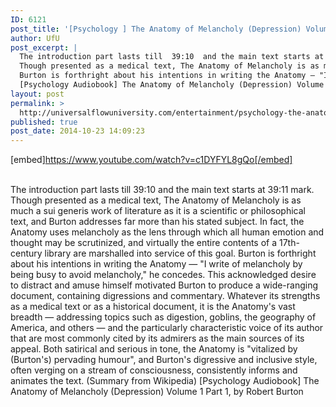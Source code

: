 ```yaml
---
ID: 6121
post_title: '[Psychology ] The Anatomy of Melancholy (Depression) Volume 1 Part 1,  by Robert Burton'
author: UfU
post_excerpt: |
  The introduction part lasts till  39:10  and the main text starts at 39:11   mark.
  Though presented as a medical text, The Anatomy of Melancholy is as much a sui generis work of literature as it is a scientific or philosophical text, and Burton addresses far more than his stated subject. In fact, the Anatomy uses melancholy as the lens through which all human emotion and thought may be scrutinized, and virtually the entire contents of a 17th-century library are marshalled into service of this goal.
  Burton is forthright about his intentions in writing the Anatomy — "I write of melancholy by being busy to avoid melancholy," he concedes. This acknowledged desire to distract and amuse himself motivated Burton to produce a wide-ranging document, containing digressions and commentary. Whatever its strengths as a medical text or as a historical document, it is the Anatomy's vast breadth — addressing topics such as digestion, goblins, the geography of America, and others — and the particularly characteristic voice of its author that are most commonly cited by its admirers as the main sources of its appeal. Both satirical and serious in tone, the Anatomy is "vitalized by (Burton's) pervading humour", and Burton's digressive and inclusive style, often verging on a stream of consciousness, consistently informs and animates the text. (Summary from Wikipedia)
  [Psychology Audiobook] The Anatomy of Melancholy (Depression) Volume 1 Part 1,  by Robert Burton
layout: post
permalink: >
  http://universalflowuniversity.com/entertainment/psychology-the-anatomy-of-melancholy-depression-volume-1-part-1-by-robert-burton/
published: true
post_date: 2014-10-23 14:09:23
---
```

[embed]https://www.youtube.com/watch?v=c1DYFYL8gQo[/embed]</br></br>
<p>The introduction part lasts till  39:10  and the main text starts at 39:11   mark. 
Though presented as a medical text, The Anatomy of Melancholy is as much a sui generis work of literature as it is a scientific or philosophical text, and Burton addresses far more than his stated subject. In fact, the Anatomy uses melancholy as the lens through which all human emotion and thought may be scrutinized, and virtually the entire contents of a 17th-century library are marshalled into service of this goal.
Burton is forthright about his intentions in writing the Anatomy — "I write of melancholy by being busy to avoid melancholy," he concedes. This acknowledged desire to distract and amuse himself motivated Burton to produce a wide-ranging document, containing digressions and commentary. Whatever its strengths as a medical text or as a historical document, it is the Anatomy's vast breadth — addressing topics such as digestion, goblins, the geography of America, and others — and the particularly characteristic voice of its author that are most commonly cited by its admirers as the main sources of its appeal. Both satirical and serious in tone, the Anatomy is "vitalized by (Burton's) pervading humour", and Burton's digressive and inclusive style, often verging on a stream of consciousness, consistently informs and animates the text. (Summary from Wikipedia)
[Psychology Audiobook] The Anatomy of Melancholy (Depression) Volume 1 Part 1,  by Robert Burton</p>